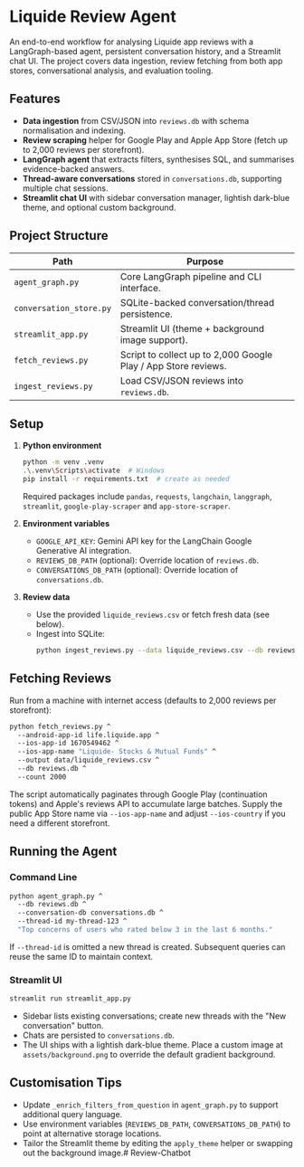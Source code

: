 # Liquide Review Agent

An end-to-end workflow for analysing Liquide app reviews with a LangGraph-based agent, persistent conversation history, and a Streamlit chat UI. The project covers data ingestion, review fetching from both app stores, conversational analysis, and evaluation tooling.

## Features

- **Data ingestion** from CSV/JSON into `reviews.db` with schema normalisation and indexing.
- **Review scraping** helper for Google Play and Apple App Store (fetch up to 2,000 reviews per storefront).
- **LangGraph agent** that extracts filters, synthesises SQL, and summarises evidence-backed answers.
- **Thread-aware conversations** stored in `conversations.db`, supporting multiple chat sessions.
- **Streamlit chat UI** with sidebar conversation manager, lightish dark-blue theme, and optional custom background.

## Project Structure

| Path | Purpose |
|------|---------|
| `agent_graph.py` | Core LangGraph pipeline and CLI interface. |
| `conversation_store.py` | SQLite-backed conversation/thread persistence. |
| `streamlit_app.py` | Streamlit UI (theme + background image support). |
| `fetch_reviews.py` | Script to collect up to 2,000 Google Play / App Store reviews. |
| `ingest_reviews.py` | Load CSV/JSON reviews into `reviews.db`. |

## Setup

1. **Python environment**
   ```bash
   python -m venv .venv
   .\.venv\Scripts\activate  # Windows
   pip install -r requirements.txt  # create as needed
   ```
   Required packages include `pandas`, `requests`, `langchain`, `langgraph`, `streamlit`, `google-play-scraper` and `app-store-scraper`.

2. **Environment variables**
   - `GOOGLE_API_KEY`: Gemini API key for the LangChain Google Generative AI integration.
   - `REVIEWS_DB_PATH` (optional): Override location of `reviews.db`.
   - `CONVERSATIONS_DB_PATH` (optional): Override location of `conversations.db`.

3. **Review data**
   - Use the provided `liquide_reviews.csv` or fetch fresh data (see below).
   - Ingest into SQLite:
     ```bash
     python ingest_reviews.py --data liquide_reviews.csv --db reviews.db
     ```

## Fetching Reviews

Run from a machine with internet access (defaults to 2,000 reviews per storefront):
```bash
python fetch_reviews.py ^
  --android-app-id life.liquide.app ^
  --ios-app-id 1670549462 ^
  --ios-app-name "Liquide- Stocks & Mutual Funds" ^
  --output data/liquide_reviews.csv ^
  --db reviews.db ^
  --count 2000
```
The script automatically paginates through Google Play (continuation tokens) and Apple's reviews API to accumulate large batches. Supply the public App Store name via `--ios-app-name` and adjust `--ios-country` if you need a different storefront.

## Running the Agent

### Command Line
```bash
python agent_graph.py ^
  --db reviews.db ^
  --conversation-db conversations.db ^
  --thread-id my-thread-123 ^
  "Top concerns of users who rated below 3 in the last 6 months."
```
If `--thread-id` is omitted a new thread is created. Subsequent queries can reuse the same ID to maintain context.

### Streamlit UI
```bash
streamlit run streamlit_app.py
```
- Sidebar lists existing conversations; create new threads with the "New conversation" button.
- Chats are persisted to `conversations.db`.
- The UI ships with a lightish dark-blue theme. Place a custom image at `assets/background.png` to override the default gradient background.


## Customisation Tips

- Update `_enrich_filters_from_question` in `agent_graph.py` to support additional query language.
- Use environment variables (`REVIEWS_DB_PATH`, `CONVERSATIONS_DB_PATH`) to point at alternative storage locations.
- Tailor the Streamlit theme by editing the `apply_theme` helper or swapping out the background image.#   R e v i e w - C h a t b o t  
 